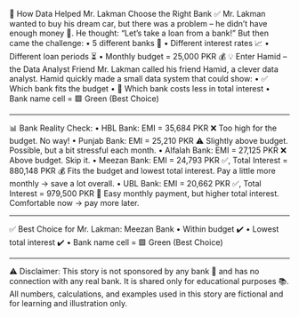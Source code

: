 

🚗 How Data Helped Mr. Lakman Choose the Right Bank ✅
Mr. Lakman wanted to buy his dream car, but there was a problem – he didn’t have enough money 💸.
He thought: “Let’s take a loan from a bank!”
But then came the challenge:
• 5 different banks 🏦
• Different interest rates 📈
• Different loan periods ⏳
• Monthly budget = 25,000 PKR 💰
💡 Enter Hamid – the Data Analyst Friend
Mr. Lakman called his friend Hamid, a clever data analyst.
Hamid quickly made a small data system that could show:
• ✅ Which bank fits the budget
• 💸 Which bank costs less in total interest
• Bank name cell = 🟩 Green (Best Choice)
________________________________________
📊 Bank Reality Check:
• HBL Bank: EMI = 35,684 PKR ❌
Too high for the budget. No way!
• Punjab Bank: EMI = 25,210 PKR ⚠️
Slightly above budget. Possible, but a bit stressful each month.
• Alfalah Bank: EMI = 27,125 PKR ❌
Above budget. Skip it.
• Meezan Bank: EMI = 24,793 PKR ✅, Total Interest = 880,148 PKR 💰
Fits the budget and lowest total interest.
Pay a little more monthly → save a lot overall.
• UBL Bank: EMI = 20,662 PKR ✅, Total Interest = 979,500 PKR 💸
Easy monthly payment, but higher total interest.
Comfortable now → pay more later.
________________________________________
✅ Best Choice for Mr. Lakman: Meezan Bank
• Within budget ✔️
• Lowest total interest ✔️
• Bank name cell = 🟩 Green (Best Choice)
________________________________________
⚠️ Disclaimer:
This story is not sponsored by any bank 🏦 and has no connection with any real bank.
It is shared only for educational purposes 📚.
All numbers, calculations, and examples used in this story are fictional and for learning and illustration only.


